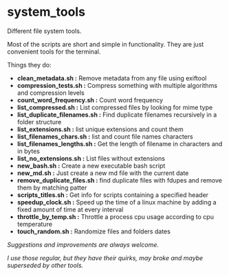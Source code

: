 
# system_tools

Different file system tools.

Most of the scripts are short and simple in functionality.
They are just convenient tools for the terminal.

Things they do:
- **clean_metadata.sh            :**  Remove metadata from any file using exiftool
- **compression_tests.sh         :**  Compress something with multiple algorithms and compression levels
- **count_word_frequency.sh      :**  Count word frequency
- **list_compressed.sh           :**  List compressed files by looking for mime type
- **list_duplicate_filenames.sh  :**  Find duplicate filenames recursively in a folder structure
- **list_extensions.sh           :**  list unique extensions and count them
- **list_filenames_chars.sh      :**  list and count file names characters 
- **list_filenames_lengths.sh    :**  Get the length of filename in characters and in bytes
- **list_no_extensions.sh        :**  List files without extensions
- **new_bash.sh                  :**  Create a new executable bash script
- **new_md.sh                    :**  Just create a new md file with the current date
- **remove_duplicate_files.sh    :**  find duplicate files with fdupes and remove them by matching patter
- **scripts_titles.sh            :**  Get info for scripts containing a specified header
- **speedup_clock.sh             :**  Speed up the time of a linux machine by adding a fixed amount of time at every interval
- **throttle_by_temp.sh          :**  Throttle a process cpu usage according to cpu temperature
- **touch_random.sh              :**  Randomize files and folders dates



*Suggestions and improvements are always welcome.*

*I use those regular, but they have their quirks, may broke and maybe superseded by other tools.*
